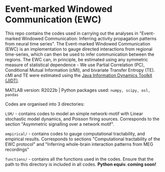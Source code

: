 # Event-marked Windowed Communication (EWC)
This repo contains the codes used in carrying out the analyses in "Event-marked Windowed Communication: Inferring activity propagation patterns from neural time series". The Event-marked Windowed Communication (EWC) is an implementation to gauge directed interactions from regional time-series, which can then be used to infer communication between the regions. The EWC can, in principle, be estimated using any symmetric measure of statistical dependence - We use Partial Correlation (PC), Conditional Mutual Information (cMI), and bivariate Transfer Entropy (TE). 
cMI and TE were estimated using the [Java Information Dynamics Toolkit (JIDT)](jlizier.github.io/jidt/).

MATLAB version: R2022b | Python packages used: ```numpy, scipy, osl, pandas```

Codes are organised into 3 directories:

```LSM/``` - contains codes to model an simple network-motif with Linear stochastic model dynamics, and Poisson firing sources. Corresponds to the section "Asymmetric signalling over a network motif".

```empirical/``` - contains codes to gauge computational tractability, and empirical results. Corresponds to sections "Computational tractability of the EWC protocol" and "Inferring whole-brain interaction patterns from MEG recordings"

```functions/``` - contains all the functions used in the codes. Ensure that the path to this directory is included in all codes. **Python equiv. coming soon!**
